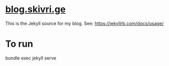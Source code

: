 # [blog.skivri.ge](https://blog.skivri.ge)

This is the Jekyll source for my blog. 
See: https://jekyllrb.com/docs/usage/


# To run

bundle exec jekyll serve